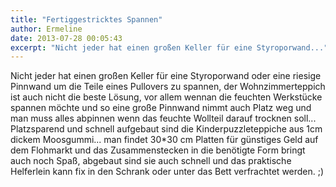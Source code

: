 ```yaml
---
title: "Fertiggestricktes Spannen"
author: Ermeline
date: 2013-07-28 00:05:43
excerpt: "Nicht jeder hat einen großen Keller für eine Styroporwand..."
---
```


Nicht jeder hat einen großen Keller für eine Styroporwand oder eine riesige Pinnwand um die Teile eines Pullovers zu spannen, der Wohnzimmerteppich ist auch nicht die beste Lösung, vor allem wennan die feuchten Werkstücke spannen möchte und so eine große Pinnwand nimmt auch Platz weg und man muss alles abpinnen wenn das feuchte Wollteil darauf trocknen soll... Platzsparend und schnell aufgebaut sind die Kinderpuzzleteppiche aus 1cm dickem Moosgummi... man findet 30*30 cm Platten für günstiges Geld auf dem Flohmarkt und das Zusammenstecken in die benötigte Form bringt auch noch Spaß, abgebaut sind sie auch schnell und das praktische Helferlein kann fix in den Schrank oder unter das Bett verfrachtet werden. ;)
